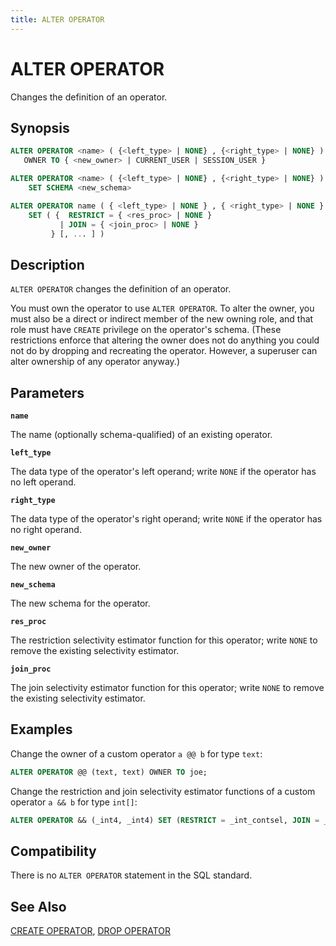 ```yaml
---
title: ALTER OPERATOR
---
```


# ALTER OPERATOR

Changes the definition of an operator.

## Synopsis

```sql
ALTER OPERATOR <name> ( {<left_type> | NONE} , {<right_type> | NONE} ) 
   OWNER TO { <new_owner> | CURRENT_USER | SESSION_USER }

ALTER OPERATOR <name> ( {<left_type> | NONE} , {<right_type> | NONE} ) 
    SET SCHEMA <new_schema>

ALTER OPERATOR name ( { <left_type> | NONE } , { <right_type> | NONE } )
    SET ( {  RESTRICT = { <res_proc> | NONE }
           | JOIN = { <join_proc> | NONE }
         } [, ... ] )
```

## Description

`ALTER OPERATOR` changes the definition of an operator.

You must own the operator to use `ALTER OPERATOR`. To alter the owner, you must also be a direct or indirect member of the new owning role, and that role must have `CREATE` privilege on the operator's schema. (These restrictions enforce that altering the owner does not do anything you could not do by dropping and recreating the operator. However, a superuser can alter ownership of any operator anyway.)

## Parameters

**`name`**

The name (optionally schema-qualified) of an existing operator.

**`left_type`**

The data type of the operator's left operand; write `NONE` if the operator has no left operand.

**`right_type`**

The data type of the operator's right operand; write `NONE` if the operator has no right operand.

**`new_owner`**

The new owner of the operator.

**`new_schema`**

The new schema for the operator.

**`res_proc`**

The restriction selectivity estimator function for this operator; write `NONE` to remove the existing selectivity estimator.

**`join_proc`**

The join selectivity estimator function for this operator; write `NONE` to remove the existing selectivity estimator.

## Examples

Change the owner of a custom operator `a @@ b` for type `text`:

```sql
ALTER OPERATOR @@ (text, text) OWNER TO joe;
```

Change the restriction and join selectivity estimator functions of a custom operator `a && b` for type `int[]`:

```sql
ALTER OPERATOR && (_int4, _int4) SET (RESTRICT = _int_contsel, JOIN = _int_contjoinsel);
```

## Compatibility

There is no `ALTER OPERATOR` statement in the SQL standard.

## See Also

[CREATE OPERATOR](/docs/sql-stmts/sql-stmt-create-operator.md), [DROP OPERATOR](/docs/sql-stmts/sql-stmt-drop-operator.md)
